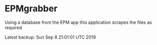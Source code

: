 # EPMgrabber
Using a database from the EPM app this application scrapes the files as required


Latest backup: Sun Sep 8 21:01:01 UTC 2019
